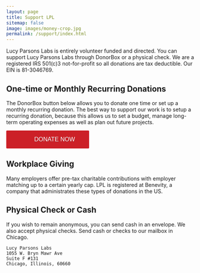 ```yaml
---
layout: page
title: Support LPL
sitemap: false
image: images/money-crop.jpg
permalink: /support/index.html
---
```


Lucy Parsons Labs is entirely volunteer funded and directed. You can support Lucy Parsons Labs through DonorBox or a physical check. We are a registered IRS 501(c)3 not-for-profit so all donations are tax deductible. Our EIN is 81-3046769.

## One-time or Monthly Recurring Donations

The DonorBox button below allows you to donate one time or set up a monthly recurring donation. The best way to support our work is to setup a recurring donation, because this allows us to set a budget, manage long-term operating expenses as well as plan out future projects.

<script src="https://donorbox.org/install-popup-button.js" type="text/javascript" defer></script>
<a class="dbox-donation-button" href="https://donorbox.org/donate-to-lucy-parsons-labs" style="background:#cc2027 url(https://d1iczxrky3cnb2.cloudfront.net/red_logo.png) no-repeat 37px center; color: #fff;text-decoration: none;font-family: Verdana,sans-serif;display: inline-block;font-size: 16px;padding: 15px 38px 15px 75px; -webkit-border-radius: 2px; -moz-border-radius: 2px; border-radius: 2px; text-shadow: 0 1px rgba(0, 0, 0, 0.3);">DONATE NOW</a>

## Workplace Giving

Many employers offer pre-tax charitable contributions with employer matching up to a certain yearly cap. LPL is registered at Benevity, a company that administrates these types of donations in the US.

## Physical Check or Cash

If you wish to remain anonymous, you can send cash in an envelope. We also accept physical checks. Send cash or checks to our mailbox in Chicago.

```
Lucy Parsons Labs
1055 W. Bryn Mawr Ave
Suite F #131
Chicago, Illinois, 60660
```
